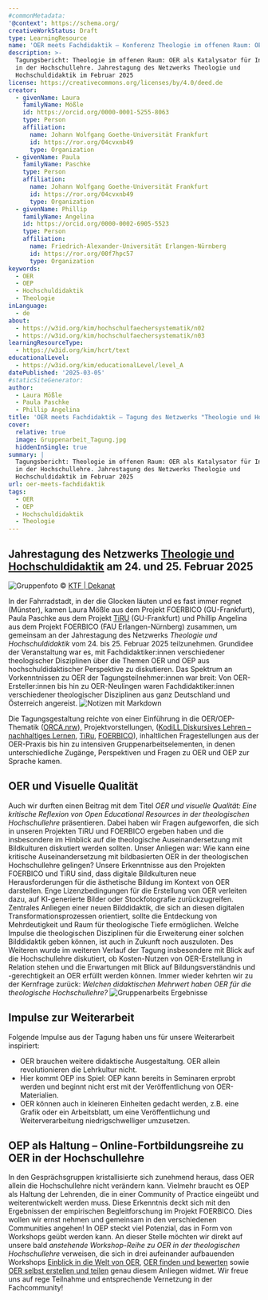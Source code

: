 ```yaml
---
#commonMetadata:
'@context': https://schema.org/
creativeWorkStatus: Draft
type: LearningResource
name: 'OER meets Fachdidaktik – Konferenz Theologie im offenen Raum: OER als Katalysator für Innovation in der Hochschullehre'
description: >-
  Tagungsbericht: Theologie im offenen Raum: OER als Katalysator für Innovation
  in der Hochschullehre. Jahrestagung des Netzwerks Theologie und
  Hochschuldidaktik im Februar 2025
license: https://creativecommons.org/licenses/by/4.0/deed.de
creator:
  - givenName: Laura
    familyName: Mößle
    id: https://orcid.org/0000-0001-5255-8063
    type: Person
    affiliation:
      name: Johann Wolfgang Goethe-Universität Frankfurt
      id: https://ror.org/04cvxnb49
      type: Organization
  - givenName: Paula
    familyName: Paschke
    type: Person
    affiliation:
      name: Johann Wolfgang Goethe-Universität Frankfurt
      id: https://ror.org/04cvxnb49
      type: Organization
  - givenName: Phillip
    familyName: Angelina
    id: https://orcid.org/0000-0002-6905-5523
    type: Person
    affiliation:
      name: Friedrich-Alexander-Universität Erlangen-Nürnberg
      id: https://ror.org/00f7hpc57
      type: Organization
keywords:
  - OER
  - OEP
  - Hochschuldidaktik
  - Theologie
inLanguage:
  - de
about:
  - https://w3id.org/kim/hochschulfaechersystematik/n02
  - https://w3id.org/kim/hochschulfaechersystematik/n03
learningResourceType:
  - https://w3id.org/kim/hcrt/text
educationalLevel:
  - https://w3id.org/kim/educationalLevel/level_A
datePublished: '2025-03-05'
#staticSiteGenerator:
author:
  - Laura Mößle
  - Paula Paschke
  - Phillip Angelina
title: 'OER meets Fachdidaktik – Tagung des Netzwerks "Theologie und Hochschuldidaktik"'
cover:
  relative: true
  image: Gruppenarbeit_Tagung.jpg
  hiddenInSingle: true
summary: |
  Tagungsbericht: Theologie im offenen Raum: OER als Katalysator für Innovation
  in der Hochschullehre. Jahrestagung des Netzwerks Theologie und
  Hochschuldidaktik im Februar 2025
url: oer-meets-fachdidaktik
tags:
  - OER
  - OEP
  - Hochschuldidaktik
  - Theologie
---
```


## Jahrestagung des Netzwerks [Theologie und Hochschuldidaktik](https://www.uni-muenster.de/FB2/aktuelles/OER_Tagung_Netzwerk_Theologie_und_Hochschuldidaktik_2025.html) am 24. und 25. Februar 2025

![Gruppenfoto](https://www.uni-muenster.de/imperia/md/images/fb2/zentraleseiten/aktuelles/fittosize_1492_1561_bee344104bec0ffcc0c0b3a62af859fd_20250228_oer-tagung_quer_haupttext.jpg)
© [KTF | Dekanat](https://www.uni-muenster.de/FB2/dekanat/)

In der Fahrradstadt, in der die Glocken läuten und es fast immer regnet (Münster), kamen Laura Mößle aus dem Projekt FOERBICO (GU-Frankfurt), Paula Paschke aus dem Projekt [TiRU](https://www.uni-frankfurt.de/133803251/Forschungsprojekte_Religionsp%C3%A4dagogik#a_0d817d3d-60a14121) (GU-Frankfurt) und Phillip Angelina aus dem Projekt FOERBICO (FAU Erlangen-Nürnberg) zusammen, um gemeinsam an der Jahrestagung des Netzwerks *Theologie und Hochschuldidaktik* vom 24. bis 25. Februar 2025 teilzunehmen. Grundidee der Veranstaltung war es, mit Fachdidaktiker:innen verschiedener theologischer Disziplinen über die Themen OER und OEP aus hochschuldidaktischer Perspektive zu diskutieren.
Das Spektrum an Vorkenntnissen zu OER der Tagungsteilnehmer:innen war breit: Von OER-Ersteller:innen bis hin zu OER-Neulingen waren Fachdidaktiker:innen verschiedener theologischer Disziplinen aus ganz Deutschland und Österreich angereist.
![Notizen mit Markdown](Markdown_Tagung.jpg)

Die Tagungsgestaltung reichte von einer Einführung in die OER/OEP-Thematik ([ORCA.nrw](https://www.orca.nrw/)), Projektvorstellungen, ([KodiLL](https://www.uni-augsburg.de/de/forschung/projekte/kodill/),[Diskursives Lehren – nachhaltiges Lernen](https://www.ktf.uni-bonn.de/faecher/alt-neues-testament-alt/aktuelles/aktuelles-ressourcen/diskursives-lehren-nachhaltiges-lernen), [TiRu](https://www.uni-frankfurt.de/133803251/Forschungsprojekte_Religionsp%C3%A4dagogik#a_0d817d3d-60a14121), [FOERBICO](https://oer.community)), inhaltlichen Fragestellungen aus der OER-Praxis bis hin zu intensiven Gruppenarbeitselementen, in denen unterschiedliche Zugänge, Perspektiven und Fragen zu OER und OEP zur Sprache kamen.

## OER und Visuelle Qualität

Auch wir durften einen Beitrag mit dem Titel *OER und visuelle Qualität: Eine kritische Reflexion von Open Educational Resources in der theologischen Hochschullehre* präsentieren. Dabei haben wir Fragen aufgeworfen, die sich in unseren Projekten TiRU und FOERBICO ergeben haben und die insbesondere im Hinblick auf die theologische Auseinandersetzung mit Bildkulturen diskutiert werden sollten. Unser Anliegen war: Wie kann eine kritische Auseinandersetzung mit bildbasierten OER in der theologischen Hochschullehre gelingen?
Unsere Erkenntnisse aus den Projekten FOERBICO und TiRU sind, dass digitale Bildkulturen neue Herausforderungen für die ästhetische Bildung im Kontext von OER darstellen. Enge Lizenzbedingungen für die Erstellung von OER verleiten dazu, auf KI-generierte Bilder oder Stockfotografie zurückzugreifen. Zentrales Anliegen einer neuen Bilddidaktik, die sich an diesen digitalen Transformationsprozessen orientiert, sollte die Entdeckung von Mehrdeutigkeit und Raum für theologische Tiefe ermöglichen. Welche Impulse die theologischen Disziplinen für die Erweiterung einer solchen Bilddidaktik geben können, ist auch in Zukunft noch auszuloten.
Des Weiteren wurde im weiteren Verlauf der Tagung insbesondere mit Blick auf die Hochschullehre diskutiert, ob Kosten-Nutzen von OER-Erstellung in Relation stehen und die Erwartungen mit Blick auf Bildungsverständnis und -gerechtigkeit an OER erfüllt werden können. Immer wieder kehrten wir zu der Kernfrage zurück: *Welchen didaktischen Mehrwert haben OER für die theologische Hochschullehre?*
![Gruppenarbeits Ergebnisse](Gruppenarbeit_Tagung.jpg)

## Impulse zur Weiterarbeit

Folgende Impulse aus der Tagung haben uns für unsere Weiterarbeit inspiriert:

- OER brauchen weitere didaktische Ausgestaltung. OER allein revolutionieren die Lehrkultur nicht.
- Hier kommt OEP ins Spiel: OEP kann bereits in Seminaren erprobt werden und beginnt nicht erst mit der Veröffentlichung von OER-Materialien.
- OER können auch in kleineren Einheiten gedacht werden, z.B. eine Grafik oder ein Arbeitsblatt, um eine Veröffentlichung und Weiterverarbeitung niedrigschwelliger umzusetzen.

## OEP als Haltung – Online-Fortbildungsreihe zu OER in der Hochschullehre

In den Gesprächsgruppen kristallisierte sich zunehmend heraus, dass OER allein die Hochschullehre nicht verändern kann. Vielmehr braucht es OEP als Haltung der Lehrenden, die in einer Community of Practice eingeübt und weiterentwickelt werden muss. Diese Erkenntnis deckt sich mit den Ergebnissen der empirischen Begleitforschung im Projekt FOERBICO. Dies wollen wir ernst nehmen und gemeinsam in den verschiedenen Communities angehen! In OEP steckt viel Potenzial, das in Form von Workshops geübt werden kann.
An dieser Stelle möchten wir direkt auf unsere bald *anstehende Workshop-Reihe zu OER in der theologischen Hochschullehre* verweisen, die sich in drei aufeinander aufbauenden Workshops [Einblick in die Welt von OER](https://relilab.org/oer-werkstatt-fuer-hochschulen-einblick-in-die-welt-von-oer/), [OER finden und bewerten](https://relilab.org/oer-werkstatt-fuer-hochschulen-oer-finden-und-bewerten/) sowie [OER selbst erstellen und teilen](https://relilab.org/oer-werkstatt-fuer-hochschulen-oer-selbst-erstellen-und-teilen/) genau diesem Anliegen widmet. Wir freue uns auf rege Teilnahme und entsprechende Vernetzung in der Fachcommunity!
